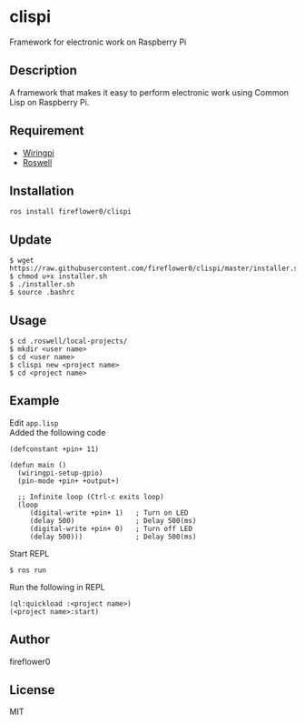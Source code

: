 # clispi

Framework for electronic work on Raspberry Pi

## Description

A framework that makes it easy to perform electronic work using Common Lisp on Raspberry Pi.

## Requirement

* [Wiringpi](http://wiringpi.com/)
* [Roswell](https://github.com/roswell/roswell)

## Installation

```
ros install fireflower0/clispi
```

## Update

```
$ wget https://raw.githubusercontent.com/fireflower0/clispi/master/installer.sh
$ chmod u+x installer.sh
$ ./installer.sh
$ source .bashrc
```

## Usage

```
$ cd .roswell/local-projects/
$ mkdir <user name>
$ cd <user name>
$ clispi new <project name>
$ cd <project name>
```

## Example

Edit `app.lisp`  
Added the following code

```
(defconstant +pin+ 11)

(defun main ()
  (wiringpi-setup-gpio)
  (pin-mode +pin+ +output+)

  ;; Infinite loop (Ctrl-c exits loop)
  (loop
     (digital-write +pin+ 1)   ; Turn on LED
     (delay 500)               ; Delay 500(ms)
     (digital-write +pin+ 0)   ; Turn off LED
     (delay 500)))             ; Delay 500(ms)
```

Start REPL

```
$ ros run
```

Run the following in REPL

```
(ql:quickload :<project name>)
(<project name>:start)
```

## Author

fireflower0

## License

MIT
